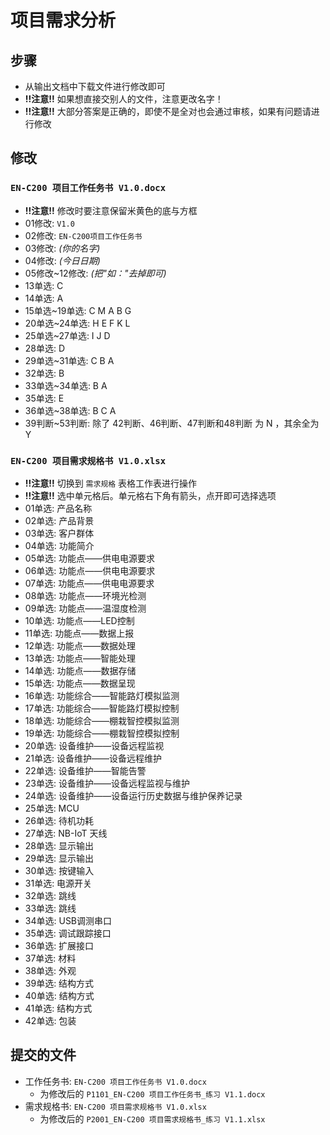 # 项目需求分析

## 步骤

* 从输出文档中下载文件进行修改即可
* __!!注意!!__ 如果想直接交别人的文件，注意更改名字！
* __!!注意!!__ 大部分答案是正确的，即使不是全对也会通过审核，如果有问题请进行修改

## 修改

### `EN-C200 项目工作任务书 V1.0.docx`

* __!!注意!!__ 修改时要注意保留米黄色的底与方框
* 01修改: `V1.0`
* 02修改: `EN-C200项目工作任务书`
* 03修改: _(你的名字)_
* 04修改: _(今日日期)_
* 05修改~12修改: _(把"如："去掉即可)_
* 13单选:           C
* 14单选:           A
* 15单选~19单选:    C M A B G
* 20单选~24单选:    H E F K L
* 25单选~27单选:    I J D
* 28单选:           D
* 29单选~31单选:    C B A
* 32单选:           B
* 33单选~34单选:    B A
* 35单选:           E
* 36单选~38单选:    B C A
* 39判断~53判断: 除了 42判断、46判断、47判断和48判断 为 N ，其余全为 Y

### `EN-C200 项目需求规格书 V1.0.xlsx`

* __!!注意!!__ 切换到 `需求规格` 表格工作表进行操作
* __!!注意!!__ 选中单元格后。单元格右下角有箭头，点开即可选择选项
* 01单选: 产品名称
* 02单选: 产品背景
* 03单选: 客户群体
* 04单选: 功能简介
* 05单选: 功能点——供电电源要求
* 06单选: 功能点——供电电源要求
* 07单选: 功能点——供电电源要求
* 08单选: 功能点——环境光检测
* 09单选: 功能点——温湿度检测
* 10单选: 功能点——LED控制
* 11单选: 功能点——数据上报
* 12单选: 功能点——数据处理
* 13单选: 功能点——智能处理
* 14单选: 功能点——数据存储
* 15单选: 功能点——数据呈现
* 16单选: 功能综合——智能路灯模拟监测
* 17单选: 功能综合——智能路灯模拟控制
* 18单选: 功能综合——棚栽智控模拟监测
* 19单选: 功能综合——棚栽智控模拟控制
* 20单选: 设备维护——设备远程监视
* 21单选: 设备维护——设备远程维护
* 22单选: 设备维护——智能告警
* 23单选: 设备维护——设备远程监视与维护
* 24单选: 设备维护——设备运行历史数据与维护保养记录
* 25单选: MCU
* 26单选: 待机功耗
* 27单选: NB-IoT 天线
* 28单选: 显示输出
* 29单选: 显示输出
* 30单选: 按键输入
* 31单选: 电源开关
* 32单选: 跳线
* 33单选: 跳线
* 34单选: USB调测串口
* 35单选: 调试跟踪接口
* 36单选: 扩展接口
* 37单选: 材料
* 38单选: 外观
* 39单选: 结构方式
* 40单选: 结构方式
* 41单选: 结构方式
* 42单选: 包装

## 提交的文件

* 工作任务书: `EN-C200 项目工作任务书 V1.0.docx`
  * 为修改后的 `P1101_EN-C200 项目工作任务书_练习 V1.1.docx`
* 需求规格书: `EN-C200 项目需求规格书 V1.0.xlsx`
  * 为修改后的 `P2001_EN-C200 项目需求规格书_练习 V1.1.xlsx`
